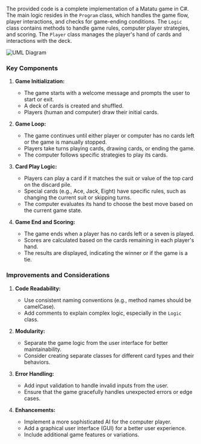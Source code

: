 The provided code is a complete implementation of a Matatu game in C#. The main logic resides in the `Program` class, which handles the game flow, player interactions, and checks for game-ending conditions. The `Logic` class contains methods to handle game rules, computer player strategies, and scoring. The `Player` class manages the player's hand of cards and interactions with the deck.

![UML Diagram](https://github.com/3luko/MatatuCSharp/blob/main/images/MatatuC%23(UNO)UML.drawio(1).png)



### Key Components

1. **Game Initialization:**
   - The game starts with a welcome message and prompts the user to start or exit.
   - A deck of cards is created and shuffled.
   - Players (human and computer) draw their initial cards.

2. **Game Loop:**
   - The game continues until either player or computer has no cards left or the game is manually stopped.
   - Players take turns playing cards, drawing cards, or ending the game.
   - The computer follows specific strategies to play its cards.

3. **Card Play Logic:**
   - Players can play a card if it matches the suit or value of the top card on the discard pile.
   - Special cards (e.g., Ace, Jack, Eight) have specific rules, such as changing the current suit or skipping turns.
   - The computer evaluates its hand to choose the best move based on the current game state.

4. **Game End and Scoring:**
   - The game ends when a player has no cards left or a seven is played.
   - Scores are calculated based on the cards remaining in each player's hand.
   - The results are displayed, indicating the winner or if the game is a tie.

### Improvements and Considerations

1. **Code Readability:**
   - Use consistent naming conventions (e.g., method names should be camelCase).
   - Add comments to explain complex logic, especially in the `Logic` class.

2. **Modularity:**
   - Separate the game logic from the user interface for better maintainability.
   - Consider creating separate classes for different card types and their behaviors.

3. **Error Handling:**
   - Add input validation to handle invalid inputs from the user.
   - Ensure that the game gracefully handles unexpected errors or edge cases.

4. **Enhancements:**
   - Implement a more sophisticated AI for the computer player.
   - Add a graphical user interface (GUI) for a better user experience.
   - Include additional game features or variations.
